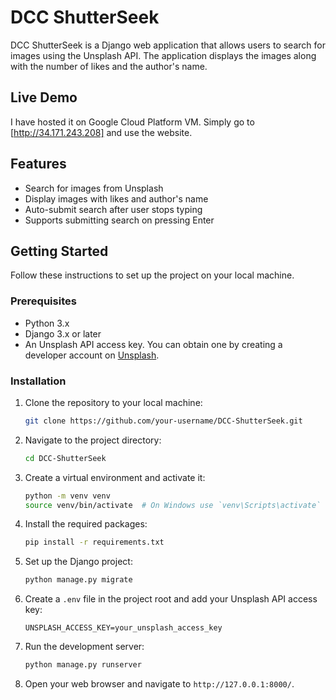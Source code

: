 # DCC ShutterSeek

DCC ShutterSeek is a Django web application that allows users to search for images using the Unsplash API. The application displays the images along with the number of likes and the author's name.

## Live Demo

I have hosted it on Google Cloud Platform VM. Simply go to [http://34.171.243.208] and use the website.

## Features

- Search for images from Unsplash
- Display images with likes and author's name
- Auto-submit search after user stops typing
- Supports submitting search on pressing Enter

## Getting Started

Follow these instructions to set up the project on your local machine.

### Prerequisites

- Python 3.x
- Django 3.x or later
- An Unsplash API access key. You can obtain one by creating a developer account on [Unsplash](https://unsplash.com/developers).

### Installation

1. Clone the repository to your local machine:
    ```sh
    git clone https://github.com/your-username/DCC-ShutterSeek.git
    ```

2. Navigate to the project directory:
    ```sh
    cd DCC-ShutterSeek
    ```

3. Create a virtual environment and activate it:
    ```sh
    python -m venv venv
    source venv/bin/activate  # On Windows use `venv\Scripts\activate`
    ```

4. Install the required packages:
    ```sh
    pip install -r requirements.txt
    ```

5. Set up the Django project:
    ```sh
    python manage.py migrate
    ```

6. Create a `.env` file in the project root and add your Unsplash API access key:
    ```env
    UNSPLASH_ACCESS_KEY=your_unsplash_access_key
    ```

7. Run the development server:
    ```sh
    python manage.py runserver
    ```

8. Open your web browser and navigate to `http://127.0.0.1:8000/`.
